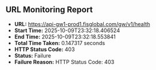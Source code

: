 ## URL Monitoring Report

- **URL:** https://api-gw1-prod1.fisglobal.com/gw/v1/health
- **Start Time:** 2025-10-09T23:32:18.406524
- **End Time:** 2025-10-09T23:32:18.553841
- **Total Time Taken:** 0.147317 seconds
- **HTTP Status Code:** 403
- **Status:** Failure
- **Failure Reason:** HTTP Status Code: 403
